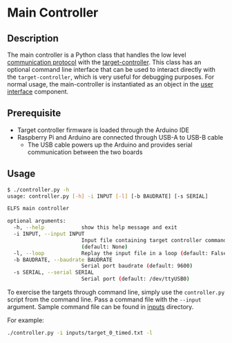 # Main Controller

## Description

The main controller is a Python class that handles the low level [communication protocol](../common/README.md) with the [target-controller](../target-controller/README.md). This class has an optional command line interface that can be used to interact directly with the `target-controller`, which is very useful for debugging purposes. For normal usage, the main-controller is instantiated as an object in the [user interface](../../software/README.md) component.

## Prerequisite

* Target controller firmware is loaded through the Arduino IDE
* Raspberry Pi and Arduino are connected through USB-A to USB-B cable
  * The USB cable powers up the Arduino and provides serial communication between the two boards

## Usage

```bash
$ ./controller.py -h
usage: controller.py [-h] -i INPUT [-l] [-b BAUDRATE] [-s SERIAL]

ELFS main controller

optional arguments:
  -h, --help            show this help message and exit
  -i INPUT, --input INPUT
                        Input file containing target controller commands
                        (default: None)
  -l, --loop            Replay the input file in a loop (default: False)
  -b BAUDRATE, --baudrate BAUDRATE
                        Serial port baudrate (default: 9600)
  -s SERIAL, --serial SERIAL
                        Serial port (default: /dev/ttyUSB0)

```

To exercise the targets through command line, simply use the `controller.py` script from the command line. Pass a command file with the `--input` argument. Sample command file can be found in [inputs](inputs) directory.

For example:

```bash
./controller.py -i inputs/target_0_timed.txt -l
```